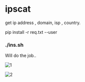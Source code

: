# ipscat
get ip address , domain, isp , country.

pip install -r req.txt --user

<h3>./ins.sh</h3>

Will do the job..

![1](https://user-images.githubusercontent.com/48766198/78956699-c1782080-7aeb-11ea-9238-cee703fecbfa.png)

![2](https://user-images.githubusercontent.com/48766198/78956700-c2a94d80-7aeb-11ea-80c6-c03b07f8b9b7.png)






